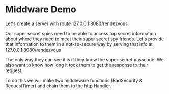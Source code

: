 # Middware Demo

Let's create a server with route 127.0.0.1:8080/rendezvous

Our super secret spies need to be able to access top secret information about where they need to meet their super secret spy friends.
Let's provide that information to them in a not-so-secure way by serving that info at 127.0.0.1:8080/rendezvous

The only way they can see it is if they know the super secret passcode.
We also want to know how long it took them to get the response to their request.

To do this we will make two middleware functions (BadSecurity & RequestTimer) and chain them to the http Handler.